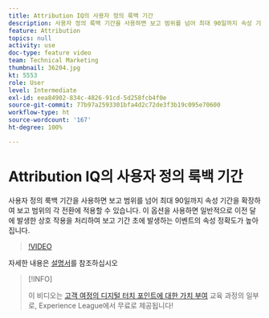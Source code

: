 ```yaml
---
title: Attribution IQ의 사용자 정의 룩백 기간
description: 사용자 정의 룩백 기간을 사용하면 보고 범위를 넘어 최대 90일까지 속성 기간을 확장하여 보고 범위의 각 전환에 적용할 수 있습니다. 이 옵션을 사용하면 일반적으로 이전 달에 발생한 상호 작용을 처리하여 보고 기간 초에 발생하는 이벤트의 속성 정확도가 높아집니다.
feature: Attribution
topics: null
activity: use
doc-type: feature video
team: Technical Marketing
thumbnail: 36204.jpg
kt: 5553
role: User
level: Intermediate
exl-id: eea84902-834c-4826-91cd-5d258fcb4f0e
source-git-commit: 77b97a2593301bfa4d2c72de3f3b19c095e70600
workflow-type: ht
source-wordcount: '167'
ht-degree: 100%

---
```


# Attribution IQ의 사용자 정의 룩백 기간

사용자 정의 룩백 기간을 사용하면 보고 범위를 넘어 최대 90일까지 속성 기간을 확장하여 보고 범위의 각 전환에 적용할 수 있습니다. 이 옵션을 사용하면 일반적으로 이전 달에 발생한 상호 작용을 처리하여 보고 기간 초에 발생하는 이벤트의 속성 정확도가 높아집니다.

>[!VIDEO](https://video.tv.adobe.com/v/36204/?quality=12&learn=on)

자세한 내용은 [설명서](https://experienceleague.adobe.com/docs/analytics/analyze/analysis-workspace/attribution/models.html#lookback-windows)를 참조하십시오

>[!INFO]
>
> 이 비디오는 [고객 여정의 디지털 터치 포인트에 대한 가치 부여](https://experienceleague.adobe.com/?recommended=Analytics-U-1-2020.2) 교육 과정의 일부로, Experience League에서 무료로 제공됩니다!
